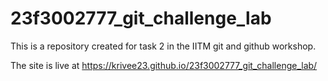 # 23f3002777_git_challenge_lab
This is a repository created for task 2 in the IITM git and github workshop.

The site is live at https://krivee23.github.io/23f3002777_git_challenge_lab/

